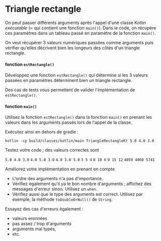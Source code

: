 # Triangle rectangle


On peut passer différents arguments après l'appel d'une classe Kotlin _exécutable_ (= qui contient une fonction `main()`). Dans le code, on récupère ces paramètres dans un tableau passé en paramètre de la fonction `main()`.

On veut récupérer 3 valeurs numériques passées comme arguments puis vérifier qu'elles décrivent bien les longeurs des côtés d'un triangle rectangle.


#### fonction `estRectangle()`

Développez une fonction `estRectangle()` qui détermine si les 3 valeurs passées en paramètres déterminent bien un triangle rectangle.

Des cas de tests vous permettent de valider l'implémentation de `estRectangle()`.



#### fonction  `main()` 

Utilisez la fonction `estRectangle()` dans la fonction  `main()` en prenant les valeurs dans les arguments passés lors de l'appel de la classe.  

Exécutez ainsi en dehors de gradle  :

	kotlin -cp build/classes/kotlin/main TriangleRectangleKt 5.0 4.0 3.0

Testez votre code ; des valeurs correctes sont 

`5.0 4.0 3.0`
`4.0 5.0 3.0`
`4.0 3.0 5.0`
`3 5 4`
`8 10 6`
`9 15 12`
`4059 4060 5741`

Améliorez votre implémentation en prenant en compte 

- L'ordre des arguments n'a pas d'importance.
- Vérifiez également qu'il ya le bon nombre d'arguments ; affichez des messages d'erreur sinon. Utilisez un `when`.
- Vérifiez aussi que le type des arguments est correct. Utilisez par exemple, la méthode  `toDoubleOrNull()` de `String`.


Essayez des cas d'erreurs également :

- valeurs eronnées
-  pas assez / trop d'arguments
-  arguments mal typés,
-  etc.